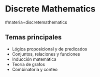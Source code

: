 # Discrete Mathematics
#materia+discretemathematics

## Temas principales

*   Lógica proposicional y de predicados
*   Conjuntos, relaciones y funciones
*   Inducción matemática
*   Teoría de grafos
*   Combinatoria y conteo